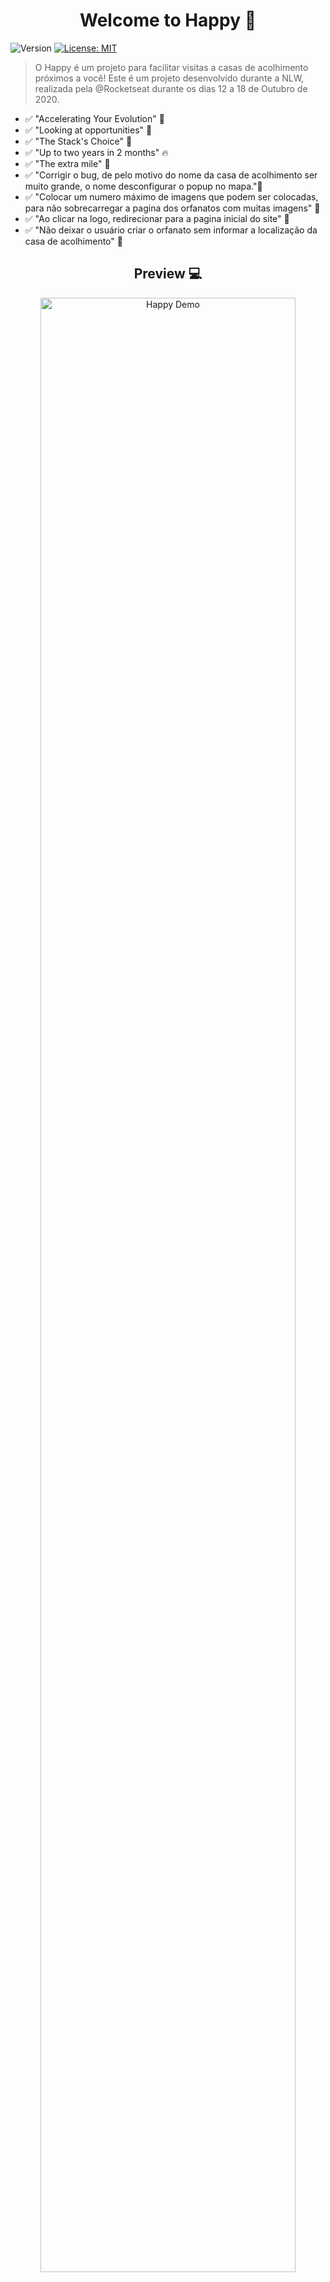 <h1 align="center">Welcome to Happy 👋</h1>
<p>
  <img alt="Version" src="https://img.shields.io/badge/version-1.0.0-blue.svg?cacheSeconds=2592000" />
  <a href="https://github.com/Paulo-Botelho/Happy-NLW/blob/main/LICENSE" target="_blank">
    <img alt="License: MIT" src="https://img.shields.io/badge/License-MIT-yellow.svg" />
  </a>
</p>

> O Happy é um projeto para facilitar visitas a casas de acolhimento próximos a você! Este é um projeto desenvolvido durante a NLW, realizada pela @Rocketseat durante os dias 12 a 18 de Outubro de 2020.

   - ✅ "Accelerating Your Evolution" 💪
   - ✅ "Looking at opportunities" 👀
   - ✅ "The Stack's Choice" 📌
   - ✅ "Up to two years in 2 months" 🔥
   - ✅ "The extra mile" 🚀   
   - ✅ "Corrigir o bug, de pelo motivo do nome da casa de acolhimento ser muito grande, o nome desconfigurar o popup no mapa."🚀<br>
   - ✅ "Colocar um numero máximo de imagens que podem ser colocadas, para não sobrecarregar a pagina dos orfanatos com muitas imagens" 🚀 <br>
   - ✅ "Ao clicar na logo, redirecionar para a pagina inicial do site" 🚀<br>
   - ✅ "Não deixar o usuário criar o orfanato sem informar a localização da casa de acolhimento" 🚀<br>

  <h2 align="center">Preview 💻</h2>

   <p align="center">
      <img src="https://user-images.githubusercontent.com/70411064/96376711-edd5bf00-1156-11eb-9734-91c431eee7c6.png" width="90%" alt="Happy Demo"/>

   </p>

## Install

```sh
npm install
```

## Usage

```sh
npm start
```

## Run tests in your Browser

```sh
LOCALHOST:5500
```

## Author

👤 **Paulo Botelho**

* Github: [@Paulo-Botelho](https://github.com/Paulo-Botelho)

## 🤝 Contributing

Contributions, issues and feature requests are welcome!<br />Feel free to check [issues page](https://github.com/Paulo-Botelho/Happy-NLW/issues). 

## Show your support

Give a ⭐️ if this project helped you!

## 📝 License

Copyright © 2020 [Paulo Botelho](https://github.com/Paulo-Botelho).<br />
This project is [MIT](https://github.com/Paulo-Botelho/Happy-NLW/blob/main/LICENSE) licensed.

***
_This README was generated with ❤️ by [readme-md-generator](https://github.com/kefranabg/readme-md-generator)_
